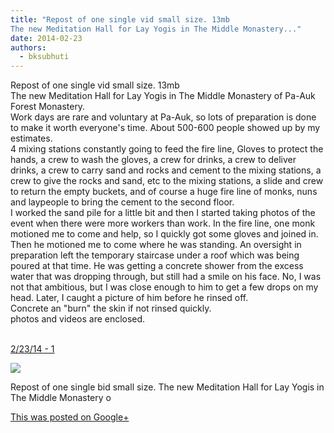 ```yaml
---
title: "Repost of one single vid small size. 13mb
The new Meditation Hall for Lay Yogis in The Middle Monastery..."
date: 2014-02-23
authors: 
  - bksubhuti
---
```


Repost of one single vid small size. 13mb  
The new Meditation Hall for Lay Yogis in The Middle Monastery of Pa-Auk Forest Monastery.  
Work days are rare and voluntary at Pa-Auk, so lots of preparation is done to make it worth everyone's time. About 500-600 people showed up by my estimates.  
4 mixing stations constantly going to feed the fire line, Gloves to protect the hands, a crew to wash the gloves, a crew for drinks, a crew to deliver drinks, a crew to carry sand and rocks and cement to the mixing stations, a crew to give the rocks and sand, etc to the mixing stations, a slide and crew to return the empty buckets, and of course a huge fire line of monks, nuns and laypeople to bring the cement to the second floor.  
I worked the sand pile for a little bit and then I started taking photos of the event when there were more workers than work. In the fire line, one monk motioned me to come and help, so I quickly got some gloves and joined in. Then he motioned me to come where he was standing. An oversight in preparation left the temporary staircase under a roof which was being poured at that time. He was getting a concrete shower from the excess water that was dropping through, but still had a smile on his face. No, I was not that ambitious, but I was close enough to him to get a few drops on my head. Later, I caught a picture of him before he rinsed off.  
Concrete an "burn" the skin if not rinsed quickly.  
photos and videos are enclosed.  
﻿

[2/23/14 - 1](https://plus.google.com/+BhikkhuSubhuti/posts/CjEsQ32QwiJ)

[![](https://lh5.googleusercontent.com/-s7hCh_n9DmE/Uwnvvyx85JI/AAAAAAAAIYE/GYkHSrXxxqk/w506-h379-n-o/14%2B-%2B1)](https://plus.google.com/+BhikkhuSubhuti/posts/CjEsQ32QwiJ)

Repost of one single bid small size. The new Meditation Hall for Lay Yogis in The Middle Monastery o

[This was posted on Google+](https://plus.google.com/+BhikkhuSubhuti/posts/CjEsQ32QwiJ)
